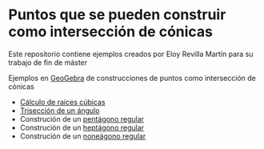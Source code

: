 # Puntos que se pueden construir como intersección de cónicas

Este repositorio contiene ejemplos creados por Eloy Revilla Martín para su trabajo de fin de máster

Ejemplos en [GeoGebra](https://www.geogebra.org) de construcciones de puntos como intersección de cónicas

- [Cálculo de raíces cúbicas](Geogebra/raiz-cubica.html)
- [Trisección de un ángulo](Geogebra/triseccion-angulo.html)
- Construción de un [pentágono regular](Geogebra/pentagono.html)
- Construción de un [heptágono regular](Geogebra/heptagono.html)
- Construción de un [noneágono regular](Geogebra/noneagono.html)